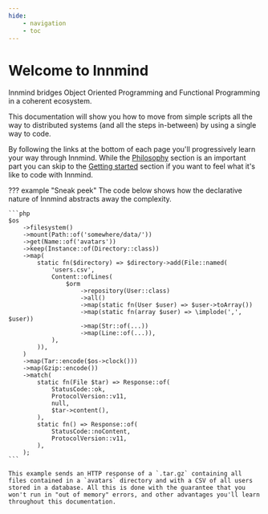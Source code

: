 ```yaml
---
hide:
    - navigation
    - toc
---
```


# Welcome to Innmind

Innmind bridges Object Oriented Programming and Functional Programming in a coherent ecosystem.

This documentation will show you how to move from simple scripts all the way to distributed systems (and all the steps in-between) by using a single way to code.

By following the links at the bottom of each page you'll progressively learn your way through Innmind. While the [Philosophy](philosophy/index.md) section is an important part you can skip to the [Getting started](getting-started/index.md) section if you want to feel what it's like to code with Innmind.

??? example "Sneak peek"
    The code below shows how the declarative nature of Innmind abstracts away the complexity.

    ```php
    $os
        ->filesystem()
        ->mount(Path::of('somewhere/data/'))
        ->get(Name::of('avatars'))
        ->keep(Instance::of(Directory::class))
        ->map(
            static fn($directory) => $directory->add(File::named(
                'users.csv',
                Content::ofLines(
                    $orm
                        ->repository(User::class)
                        ->all()
                        ->map(static fn(User $user) => $user->toArray())
                        ->map(static fn(array $user) => \implode(',', $user))
                        ->map(Str::of(...))
                        ->map(Line::of(...)),
                ),
            )),
        )
        ->map(Tar::encode($os->clock()))
        ->map(Gzip::encode())
        ->match(
            static fn(File $tar) => Response::of(
                StatusCode::ok,
                ProtocolVersion::v11,
                null,
                $tar->content(),
            ),
            static fn() => Response::of(
                StatusCode::noContent,
                ProtocolVersion::v11,
            ),
        );
    ```

    This example sends an HTTP response of a `.tar.gz` containing all files contained in a `avatars` directory and with a CSV of all users stored in a database. All this is done with the guarantee that you won't run in "out of memory" errors, and other advantages you'll learn throughout this documentation.
